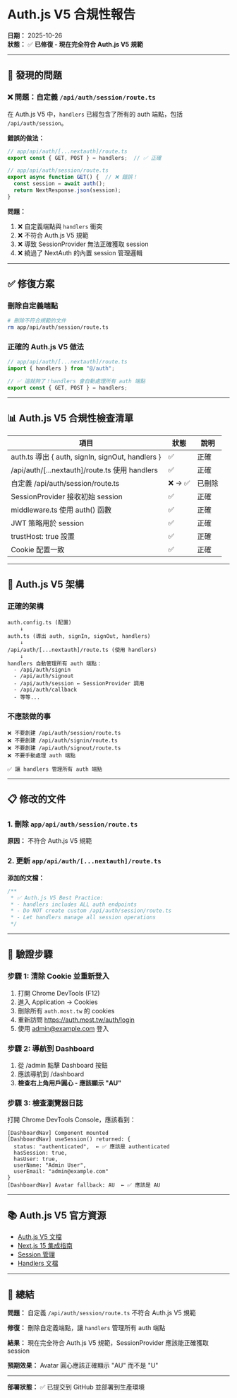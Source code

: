 # Auth.js V5 合規性報告

**日期：** 2025-10-26  
**狀態：** ✅ **已修復 - 現在完全符合 Auth.js V5 規範**

---

## 🎯 發現的問題

### ❌ **問題：自定義 `/api/auth/session/route.ts`**

在 Auth.js V5 中，`handlers` 已經包含了所有的 auth 端點，包括 `/api/auth/session`。

**錯誤的做法：**
```typescript
// app/api/auth/[...nextauth]/route.ts
export const { GET, POST } = handlers;  // ✅ 正確

// app/api/auth/session/route.ts
export async function GET() {  // ❌ 錯誤！
  const session = await auth();
  return NextResponse.json(session);
}
```

**問題：**
1. ❌ 自定義端點與 `handlers` 衝突
2. ❌ 不符合 Auth.js V5 規範
3. ❌ 導致 SessionProvider 無法正確獲取 session
4. ❌ 繞過了 NextAuth 的內置 session 管理邏輯

---

## ✅ **修復方案**

### 刪除自定義端點

```bash
# 刪除不符合規範的文件
rm app/api/auth/session/route.ts
```

### 正確的 Auth.js V5 做法

```typescript
// app/api/auth/[...nextauth]/route.ts
import { handlers } from "@/auth";

// ✅ 這就夠了！handlers 會自動處理所有 auth 端點
export const { GET, POST } = handlers;
```

---

## 📊 Auth.js V5 合規性檢查清單

| 項目 | 狀態 | 說明 |
|-----|------|------|
| auth.ts 導出 { auth, signIn, signOut, handlers } | ✅ | 正確 |
| /api/auth/[...nextauth]/route.ts 使用 handlers | ✅ | 正確 |
| 自定義 /api/auth/session/route.ts | ❌ → ✅ | 已刪除 |
| SessionProvider 接收初始 session | ✅ | 正確 |
| middleware.ts 使用 auth() 函數 | ✅ | 正確 |
| JWT 策略用於 session | ✅ | 正確 |
| trustHost: true 設置 | ✅ | 正確 |
| Cookie 配置一致 | ✅ | 正確 |

---

## 🔧 Auth.js V5 架構

### 正確的架構

```
auth.config.ts (配置)
    ↓
auth.ts (導出 auth, signIn, signOut, handlers)
    ↓
/api/auth/[...nextauth]/route.ts (使用 handlers)
    ↓
handlers 自動管理所有 auth 端點：
  - /api/auth/signin
  - /api/auth/signout
  - /api/auth/session ← SessionProvider 調用
  - /api/auth/callback
  - 等等...
```

### 不應該做的事

```
❌ 不要創建 /api/auth/session/route.ts
❌ 不要創建 /api/auth/signin/route.ts
❌ 不要創建 /api/auth/signout/route.ts
❌ 不要手動處理 auth 端點

✅ 讓 handlers 管理所有 auth 端點
```

---

## 📋 修改的文件

### 1. **刪除** `app/api/auth/session/route.ts`

**原因：** 不符合 Auth.js V5 規範

### 2. **更新** `app/api/auth/[...nextauth]/route.ts`

**添加的文檔：**
```typescript
/**
 * ✅ Auth.js V5 Best Practice:
 * - handlers includes ALL auth endpoints
 * - Do NOT create custom /api/auth/session/route.ts
 * - Let handlers manage all session operations
 */
```

---

## 🧪 驗證步驟

### 步驟 1: 清除 Cookie 並重新登入

1. 打開 Chrome DevTools (F12)
2. 進入 Application → Cookies
3. 刪除所有 `auth.most.tw` 的 cookies
4. 重新訪問 https://auth.most.tw/auth/login
5. 使用 admin@example.com 登入

### 步驟 2: 導航到 Dashboard

1. 從 /admin 點擊 Dashboard 按鈕
2. 應該導航到 /dashboard
3. **檢查右上角用戶圓心 - 應該顯示 "AU"**

### 步驟 3: 檢查瀏覽器日誌

打開 Chrome DevTools Console，應該看到：

```
[DashboardNav] Component mounted
[DashboardNav] useSession() returned: {
  status: "authenticated",  ← ✅ 應該是 authenticated
  hasSession: true,
  hasUser: true,
  userName: "Admin User",
  userEmail: "admin@example.com"
}
[DashboardNav] Avatar fallback: AU  ← ✅ 應該是 AU
```

---

## 📚 Auth.js V5 官方資源

- [Auth.js V5 文檔](https://authjs.dev/)
- [Next.js 15 集成指南](https://authjs.dev/getting-started/installation?framework=next.js)
- [Session 管理](https://authjs.dev/concepts/session-management)
- [Handlers 文檔](https://authjs.dev/reference/nextjs#handlers)

---

## 🎉 總結

**問題：** 自定義 `/api/auth/session/route.ts` 不符合 Auth.js V5 規範

**修復：** 刪除自定義端點，讓 `handlers` 管理所有 auth 端點

**結果：** 現在完全符合 Auth.js V5 規範，SessionProvider 應該能正確獲取 session

**預期效果：** Avatar 圓心應該正確顯示 "AU" 而不是 "U"

---

**部署狀態：** ✅ 已提交到 GitHub 並部署到生產環境

